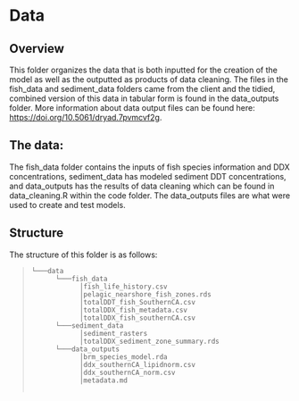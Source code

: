 # Data

## Overview

This folder organizes the data that is both inputted for the creation of the model as well as the outputted as products of data cleaning. The files in the fish_data and sediment_data folders came from the client and the tidied, combined version of this data in tabular form is found in the data_outputs folder. More information about data output files can be found here: https://doi.org/10.5061/dryad.7pvmcvf2g. 

## The data:
The fish_data folder contains the inputs of fish species information and DDX concentrations, sediment_data has modeled sediment DDT concentrations, and data_outputs has the results of data cleaning which can be found in data_cleaning.R within the code folder. The data_outputs files are what were used to create and test models. 

## Structure 
The structure of this folder is as follows:
> ```
> └───data
>       └───fish_data
>             │fish_life_history.csv
>             │pelagic_nearshore_fish_zones.rds
>             │totalDDT_fish_SouthernCA.csv
>             │totalDDX_fish_metadata.csv
>             │totalDDX_fish_southernCA.csv
>       └───sediment_data
>             │sediment_rasters
>             │totalDDX_sediment_zone_summary.rds
>       └───data_outputs
>             │brm_species_model.rda
>             │ddx_southernCA_lipidnorm.csv
>             │ddx_southernCA_norm.csv
>             │metadata.md
>       

